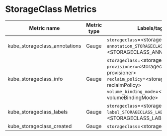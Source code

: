 # StorageClass Metrics

| Metric name                   | Metric type | Labels/tags                                                                                                                                                                                                             | Status       |
| ----------------------------- | ----------- | ----------------------------------------------------------------------------------------------------------------------------------------------------------------------------------------------------------------------- | ------------ |
| kube_storageclass_annotations | Gauge       | `storageclass`=&lt;storageclass-name&gt; <br> `annotation_STORAGECLASS_ANNOTATION`=&lt;STORAGECLASS_ANNOTATION&gt;                                                                                                      | EXPERIMENTAL |
| kube_storageclass_info        | Gauge       | `storageclass`=&lt;storageclass-name&gt; <br> `provisioner`=&lt;storageclass-provisioner&gt; <br> `reclaim_policy`=&lt;storageclass-reclaimPolicy&gt; <br> `volume_binding_mode`=&lt;storageclass-volumeBindingMode&gt; | STABLE       |
| kube_storageclass_labels      | Gauge       | `storageclass`=&lt;storageclass-name&gt; <br> `label_STORAGECLASS_LABEL`=&lt;STORAGECLASS_LABEL&gt;                                                                                                                     | STABLE       |
| kube_storageclass_created     | Gauge       | `storageclass`=&lt;storageclass-name&gt;                                                                                                                                                                                | STABLE       |
